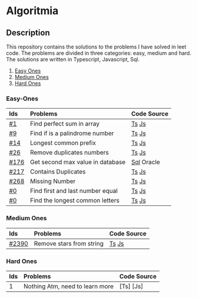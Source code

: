 # Algoritmia
## Description 
This repository contains the solutions to the problems I have solved in leet code. The problems are divided in three categories: easy, medium and hard. The solutions are written in Typescript, Javascript, Sql. 

1. [Easy Ones](#easy-ones)
2. [Medium Ones](#medium-ones)
3. [Hard Ones](#hard-ones)

### Easy-Ones

| Ids                                                                           |     Problems                         | Code Source                                                                                                                                                                                                                                   |
| :---                                                                          | :----                                | :----                                                                                                                                                                                                                                         |
|   [#1](https://leetcode.com/problems/two-sum/)                                | Find perfect sum in array            | [Ts](https://github.com/kockono/Algoritmia/blob/main/Easy%20Algorithms/Typescript/find-perfect-sum-in-array.ts) [Js](https://github.com/kockono/Algoritmia/blob/main/Easy%20Algorithms/Typescript/find-perfect-sum-in-array.js)               |
|   [#9](https://leetcode.com/problems/palindrome-number/)                      | Find if is a palindrome number       | [Ts](https://github.com/kockono/Algoritmia/blob/main/Easy%20Algorithms/Typescript/find-if-is-palindrom-number.ts) [Js](https://github.com/kockono/Algoritmia/blob/main/Easy%20Algorithms/Typescript/find-if-is-palindrom-number.js)           |
|   [#14](https://leetcode.com/problems/longest-common-prefix/)                 | Longest common prefix                | [Ts](https://github.com/kockono/Algoritmia/blob/main/Easy%20Algorithms/Typescript/longest-common-prefix.ts) [Js](https://github.com/kockono/Algoritmia/blob/main/Easy%20Algorithms/Typescript/longest-common-prefix.js)                       |
|   [#26](https://leetcode.com/problems/remove-duplicates-from-sorted-array/)   | Remove duplicates numbers            | [Ts](https://github.com/kockono/Algoritmia/blob/main/Easy%20Algorithms/Typescript/remove-duplicates-numbers.ts) [Js](https://github.com/kockono/Algoritmia/blob/main/Easy%20Algorithms/Typescript/remove-duplicates-numbers.js)               |
|   [#176](https://leetcode.com/problems/second-highest-salary/)                | Get second max value in database     | [Sql](https://github.com/kockono/Algoritmia/blob/main/Easy%20Algorithms/sql/get-second-max-value.sql) Oracle                                                                                                                                  |
|   [#217](https://leetcode.com/problems/contains-duplicate/)                   | Contains Duplicates                  | [Ts](https://github.com/kockono/Algoritmia/blob/main/Easy%20Algorithms/Typescript/contains-duplicate.ts) [Js](https://github.com/kockono/Algoritmia/blob/main/Easy%20Algorithms/javascript/contains-duplicate.js)                             |
|   [#268](https://leetcode.com/problems/missing-number/)                       | Missing Number                       | [Ts](https://github.com/kockono/Algoritmia/blob/main/Easy%20Algorithms/Typescript/missing-number.ts)  [Js]()                                                                                                                                  |
|   [#0]()                                                                      | Find first and last number equal     | [Ts](https://github.com/kockono/Algoritmia/blob/main/Easy%20Algorithms/Typescript/find-first-and-last-number-equal.ts) [Js](https://github.com/kockono/Algoritmia/blob/main/Easy%20Algorithms/Typescript/find-first-and-last-number-equal.js) |
|   [#0]()                                                                      | Find the longest common letters      | [Ts](https://github.com/kockono/Algoritmia/blob/main/Easy%20Algorithms/Typescript/longest-common-letters.ts) [Js](https://github.com/kockono/Algoritmia/blob/main/Easy%20Algorithms/Typescript/longest-common-letters.js)                     |

### Medium Ones

| Ids                                                                    |     Problems              | Code Source                                                                                                                                                                                                                          |
| :---                                                                   | :----                     | :----                                                                                                                                                                                                                                |
| [#2390](https://leetcode.com/problems/removing-stars-from-a-string/)   | Remove stars from string  | [Ts](https://github.com/kockono/Algoritmia/blob/main/Medium%20Algorithms/Typescript/remove-stars-from-string.ts) [Js](https://github.com/kockono/Algoritmia/blob/main/Medium%20Algorithms/Typescript/remove-stars-from-string.js)    |

### Hard Ones

| Ids     |     Problems                         | Code Source |
| :---    | :----                                | :----       |
|   1     | Nothing Atm, need to learn more      | [Ts] [Js]   |

